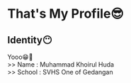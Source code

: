 <html>
  <head>
    <link rel="stylesheet" href="style.css">
  </head>
  <body>
    <h1>That's My Profile😎</h1>
    <h2>Identity😶</h2>
    <p>
      Yooo😁🥶<br>
      >> Name : Muhammad Khoirul Huda<br>
      >> School : SVHS One of Gedangan<br>
    </p>
  </body>
</html>
